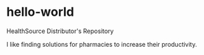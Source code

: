 # hello-world
HealthSource Distributor's Repository

I like finding solutions for pharmacies to increase their productivity.
